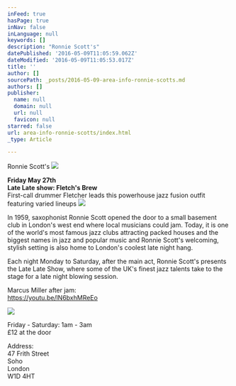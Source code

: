 ```yaml
---
inFeed: true
hasPage: true
inNav: false
inLanguage: null
keywords: []
description: "Ronnie Scott's"
datePublished: '2016-05-09T11:05:59.062Z'
dateModified: '2016-05-09T11:05:53.017Z'
title: ''
author: []
sourcePath: _posts/2016-05-09-area-info-ronnie-scotts.md
authors: []
publisher:
  name: null
  domain: null
  url: null
  favicon: null
starred: false
url: area-info-ronnie-scotts/index.html
_type: Article

---
```

Ronnie Scott's
![](https://the-grid-user-content.s3-us-west-2.amazonaws.com/d98b6a59-4567-42ff-ba54-ca1f432605a2.jpg)

**Friday May 27th  
Late Late show: Fletch's Brew**  
First-call drummer Fletcher leads this powerhouse jazz fusion outfit featuring varied lineups
![](https://the-grid-user-content.s3-us-west-2.amazonaws.com/fe3e2e8d-d594-4bfa-b047-dbafe3ccae6f.jpg)

In 1959, saxophonist Ronnie Scott opened the door to a small basement club in London's west end where local musicians could jam. Today, it is one of the world's most famous jazz clubs attracting packed houses and the biggest names in jazz and popular music and Ronnie Scott's welcoming, stylish setting is also home to London's coolest late night hang.

Each night Monday to Saturday, after the main act, Ronnie Scott's presents the Late Late Show, where some of the UK's finest jazz talents take to the stage for a late night blowing session.

Marcus Miller after jam:  
https://youtu.be/lN6bxhMReEo

![](https://imgflo.herokuapp.com/graph/vahj1ThiexotieMo/6f40e9285aa7e175ca479bdfa2b05716/passthrough.jpg?height=600&input=https%3A%2F%2Fthe-grid-user-content.s3-us-west-2.amazonaws.com%2Fabb9f8fe-8788-4648-96a7-e6ea1558772c.jpg)

Friday - Saturday: 1am - 3am  
£12 at the door

Address:  
47 Frith Street  
Soho  
London  
W1D 4HT